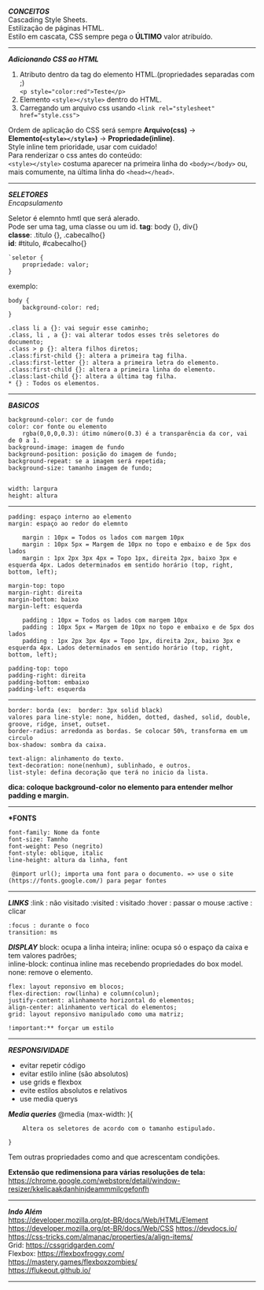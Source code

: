 **_CONCEITOS_**  
Cascading Style Sheets.  
Estilização de páginas HTML.  
Estilo em cascata, CSS sempre pega o **ÚLTIMO** valor atribuído.

---

**_Adicionando CSS ao HTML_**

1. Atributo dentro da tag do elemento HTML.(propriedades separadas com ;)  
   `<p style="color:red">Teste</p>`
2. Elemento `<style></style>` dentro do HTML.
3. Carregando um arquivo css usando `<link rel="stylesheet" href="style.css">`

Ordem de aplicação do CSS será sempre **Arquivo(css)** -> **Elemento(`<style></style>`)** -> **Propriedade(inline)**.  
Style inline tem prioridade, usar com cuidado!  
Para renderizar o css antes do conteúdo:  
`<style></style>` costuma aparecer na primeira linha do `<body></body>` ou, mais comumente, na última linha do `<head></head>`.

---

**_SELETORES_**  
_Encapsulamento_

Seletor é elemnto hmtl que será alerado.  
Pode ser uma tag, uma classe ou um id.
**tag**: body {}, div{}  
**classe**: .titulo {}, .cabecalho{}  
**id**: #titulo, #cabecalho{}

    `seletor {
        propriedade: valor;
    }

exemplo:

    body {
        background-color: red;
    }

    .class li a {}: vai seguir esse caminho;  
    .class, li , a {}: vai alterar todos esses três seletores do documento;  
    .class > p {}: altera filhos diretos;  
    .class:first-child {}: altera a primeira tag filha.  
    .class:first-letter {}: altera a primeira letra do elemento.  
    .class:first-child {}: altera a primeira linha do elemento.  
    .class:last-child {}: altera a última tag filha.  
    * {} : Todos os elementos.  

---

**_BASICOS_**

    background-color: cor de fundo
    color: cor fonte ou elemento
        rgba(0,0,0,0.3): útimo número(0.3) é a transparência da cor, vai de 0 a 1.  
    background-image: imagem de fundo
    background-position: posição do imagem de fundo;
    background-repeat: se a imagem será repetida;
    background-size: tamanho imagem de fundo;


    width: largura
    height: altura

---
    padding: espaço interno ao elemento
    margin: espaço ao redor do elemnto

        margin : 10px = Todos os lados com margem 10px  
        margin : 10px 5px = Margem de 10px no topo e embaixo e de 5px dos lados  
        margin : 1px 2px 3px 4px = Topo 1px, direita 2px, baixo 3px e esquerda 4px. Lados determinados em sentido horário (top, right, bottom, left);  

    margin-top: topo  
    margin-right: direita  
    margin-bottom: baixo  
    margin-left: esquerda  

        padding : 10px = Todos os lados com margem 10px  
        padding : 10px 5px = Margem de 10px no topo e embaixo e de 5px dos lados  
        padding : 1px 2px 3px 4px = Topo 1px, direita 2px, baixo 3px e esquerda 4px. Lados determinados em sentido horário (top, right, bottom, left);  
        
    padding-top: topo  
    padding-right: direita  
    padding-bottom: embaixo  
    padding-left: esquerda  

---
    border: borda (ex:  border: 3px solid black)
    valores para line-style: none, hidden, dotted, dashed, solid, double, groove, ridge, inset, outset.
    border-radius: arredonda as bordas. Se colocar 50%, transforma em um circulo
    box-shadow: sombra da caixa.

    text-align: alinhamento do texto.
    text-decoration: none(nenhum), sublinhado, e outros.  
    list-style: defina decoração que terá no inicio da lista.  

**dica: coloque background-color no elemento para entender melhor padding e margin.**

---
**\*FONTS**

    font-family: Nome da fonte
    font-size: Tamnho
    font-weight: Peso (negrito)
    font-style: oblique, italic
    line-height: altura da linha, font

     @import url(); importa uma font para o documento. => use o site (https://fonts.google.com/) para pegar fontes

---

**_LINKS_**
    :link : não visitado
    :visited : visitado
    :hover : passar o mouse
    :active : clicar

    :focus : durante o foco
    transition: ms

**_DISPLAY_**
    block: ocupa a linha inteira; 
    inline: ocupa só o espaço da caixa e tem valores padrões;  
    inline-block: continua inline mas recebendo propriedades do box model.  
    none: remove o elemento.  

    flex: layout reponsivo em blocos;  
    flex-direction: row(linha) e column(colun);  
    justify-content: alinhamento horizontal do elementos;  
    align-center: alinhamento vertical do elementos;  
    grid: layout reponsivo manipulado como uma matriz;  

    !important:** forçar um estilo

---
**_RESPONSIVIDADE_**
- evitar repetir código
- evitar estilo inline (são absolutos)
- use grids e flexbox
- evite estilos absolutos e relativos
- use media querys

**_Media queries_**
    @media (max-width: ){

        Altera os seletores de acordo com o tamanho estipulado.

    }

Tem outras propriedades como and que acrescentam condições.

**Extensão que redimensiona para várias resoluções de tela:** https://chrome.google.com/webstore/detail/window-resizer/kkelicaakdanhinjdeammmilcgefonfh

---

**_Indo Além_**  
https://developer.mozilla.org/pt-BR/docs/Web/HTML/Element  
https://developer.mozilla.org/pt-BR/docs/Web/CSS
https://devdocs.io/  
https://css-tricks.com/almanac/properties/a/align-items/  
Grid: https://cssgridgarden.com/  
Flexbox: https://flexboxfroggy.com/  
https://mastery.games/flexboxzombies/  
https://flukeout.github.io/

---
